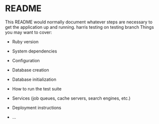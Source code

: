 # README

This README would normally document whatever steps are necessary to get the
application up and running.
harris
testing on testing branch
Things you may want to cover:

* Ruby version

* System dependencies

* Configuration

* Database creation

* Database initialization

* How to run the test suite

* Services (job queues, cache servers, search engines, etc.)

* Deployment instructions

* ...
